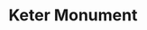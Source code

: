 ---
pid: FS26
title: Keter Monument
location_transcription: 
zipcode: '19147'
outside_phl: 
neighborhood: Queen Village,Bella Vista,Pennsport,Italian Market
age: '4'
age_range: "<6"
instagram: 
image_file_name: FS_26.jpg
proposal_transcription: 
topic: Animals,Figure,Youth,Love
topic_summary: 0, 0, 0, 0
type: Other No Form
keywords_other: 
credit: Keter
image_labels: Heart. Smiling figure. Two animals.
twitter: 
facebook: 
permalink: "/monuments/fs26/"
layout: item-page
---